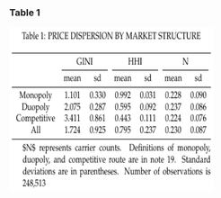 ### Table 1

[<img src="./Results/Table1.png" title="Table 1" alt="Table 1" width="363.3" height="291"/>](./Results/Table1.tex)
